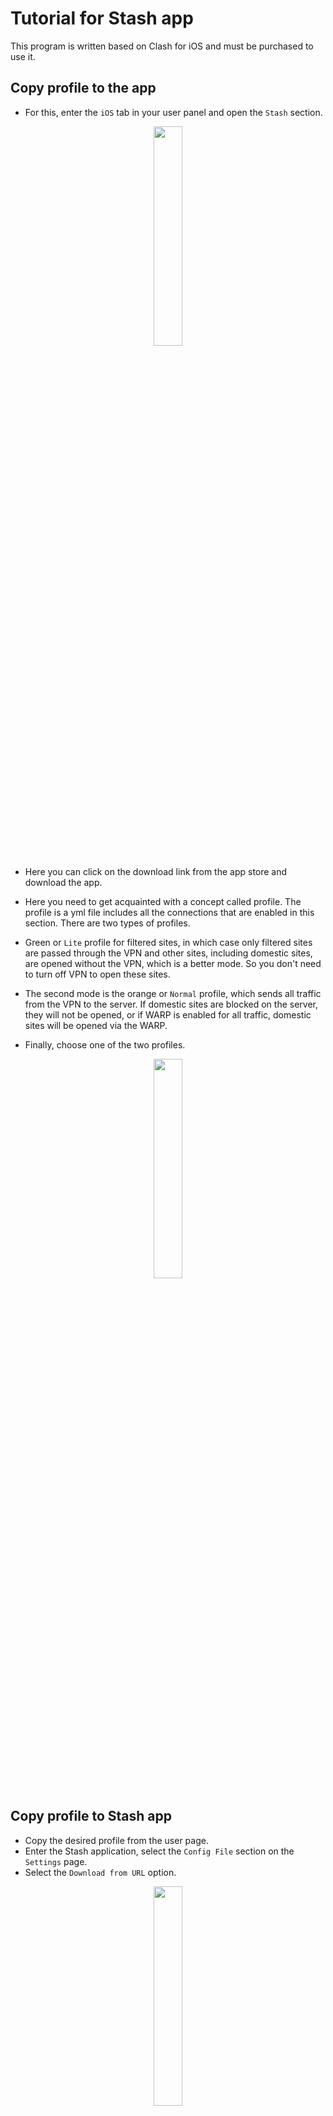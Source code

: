 

# Tutorial for Stash app
This program is written based on Clash for iOS and must be purchased to use it.

## Copy profile to the app
- For this, enter the `iOS` tab in your user panel and open the `Stash` section.

<div align=center markdown=1>
<img width=30% src="https://github.com/hiddify/hiddify-config/assets/125398461/51f5dfdc-102f-4057-8c0b-33b123d6108b" />
</div>



- Here you can click on the download link from the app store and download the app.

- Here you need to get acquainted with a concept called profile. The profile is a yml file includes all the connections that are enabled in this section. There are two types of profiles.
- Green or `Lite` profile for filtered sites, in which case only filtered sites are passed through the VPN and other sites, including domestic sites, are opened without the VPN, which is a better mode. So you don't need to turn off VPN to open these sites.

- The second mode is the orange or `Normal` profile, which sends all traffic from the VPN to the server. If domestic sites are blocked on the server, they will not be opened, or if WARP is enabled for all traffic, domestic sites will be opened via the WARP.
- Finally, choose one of the two profiles.

<div align=center markdown=1>
<img width=30% src="https://github.com/hiddify/hiddify-config/assets/125398461/8f93711d-27ec-473c-a1d9-928ee3656abd" />
</div>



## Copy profile to Stash app
- Copy the desired profile from the user page.
- Enter the Stash application, select the `Config File` section on the `Settings` page.
- Select the `Download from URL` option.

<div align=center markdown=1>
<img width=30% src="https://github.com/hiddify/hiddify-config/assets/125398461/ffbbd7a4-96aa-4331-9987-09f13f46edc8" />
</div>

- Enter the copied link and click `Download`. By doing this, the desired profile will be added to the program.

<div align=center markdown=1>
<img width=30% src="https://github.com/hiddify/hiddify-config/assets/125398461/84e1e1da-2d09-4b59-ac88-91412746e4ee" />
</div>


## Add profile via QR code
- Click on your desired profile from the user page until the QR code appears.
- Enter the Stash application, select the `Config File` section on the `Settings` page.
- Select `Download from QRcode` option.

<div align=center markdown=1>
<img width=30% src="https://github.com/hiddify/hiddify-config/assets/125398461/02ca1ecf-3552-4c8e-9a2f-625be8c8b7ac" />
</div>

- Scan the desired QR code to add the profile to the program.


## Policy menu
In this menu, the policies or the configs in the profiles imported to the program are restored and displayed.

<div align=center markdown=1>
<img width=30% src="https://github.com/hiddify/hiddify-config/assets/125398461/7fd169ea-18b4-4f7f-85b4-ee2073b8c25f" />
</div>


#### Proxy mode
In this case, a special proxy is used, and you can choose the proxy you want. This mode is used for `outbound` in `Global mode`, which is explained below.

#### Automatic mode
In this case, the app automatically connects to the best tested configuration, which is related to the `Rule mode` in `Outbound`.

#### Sequential mode
In this case, the software chooses from different configurations in order. That is, it periodically connects one of the configs. This mode causes asynchronous load distribution, but it is different from the load balance mode, which uses configs simultaneously. This is related to `Rule mode` in `Outbound`.

#### Auto mode
It is related to automatic config selection mode.

#### Load-Balance mode
In this case, it is possible to use several connections at the same time, which spreads the load on several connections and can be useful for times when the IP is dirty and individual connections do not work well. This is also related to `Rule mode` in `Outbound`.

#### Connection test
To do this, click on the lightning icon to test the connection.

<div align=center markdown=1>
<img width=30% src="https://github.com/hiddify/hiddify-config/assets/125398461/7bdb1519-7179-4c6e-a6e9-ee00c3bc06db" />
</div>

## Update imported profiles
For this, enter `Config File` from the `Settings` menu and hold your finger on one of the profiles. In the menu that appears, click `Update Now`.

<div align=center markdown=1>
<img width=30% src="https://github.com/hiddify/hiddify-config/assets/125398461/3ecb0ab1-40b9-40e5-8f93-5a37f9b0a1dd" />
</div>

## Automatic update for imported profiles
- For this, select `More Settings` option in `Settings`.

<div align=center markdown=1>
<img width=30% src="https://github.com/hiddify/hiddify-config/assets/125398461/ab8222a0-b24b-487b-bb62-4c5509d27806" />
</div>


- In the `CONFIG FILE` section of the `Update Interval` field, you can specify the time between automatic updates.
- By activating `Auto Update`, this feature is activated.
- Also, profiles are updated every time you open the Stash app.

## Select the mode in the Outbound section
On the `Home` page of the app and in the `Outbound` section, you can choose three modes.

<div align=center markdown=1>
<img width=30% src="https://github.com/hiddify/hiddify-config/assets/125398461/51b861c7-2e12-4541-a214-84311270cb8d" />
</div>



#### Rule mode

which uses the policies based on the roles in the profile, that is, if, for example, the Lite profile is in use, using this mode, traffic from domestic sites will not automatically pass through the VPN.

#### Global mode
It is a mode where the roles are no longer executed and you can select one of the configs in the `Policy` menu on the `Proxy mode` so that all the traffic of your phone connects via that config. This mode is useful when you want to use a specific config.

#### Direct mode
In this case, the traffic is not passed through the VPN, it is as if you have turned off the VPN.


## On Demand feature
To use, enter `On Demand` in `Settings`.

<div align=center markdown=1>
<img width=30% src="https://github.com/hiddify/hiddify-config/assets/125398461/0854f4f3-3628-41a3-a8b4-3a3a08474370" />
</div>


#### Always On

If you enable this option, your filter will always be active.


#### On Demand

If you enable this option, the filter breaker will be active only when the phone screen is not locked and will be turned off at other times.


## Troubleshooting connections

If you need to check more details of the connections, you can enter the `Network Diagnosis` section in the `Utilities` menu. Here, the log is displayed for all connections, which can be useful for troubleshooting. This section contains several subsections that are useful, including `Connectivity` and `Proxy`.

<div align=center markdown=1>
<img width=30% src="https://github.com/hiddify/hiddify-config/assets/125398461/3685baf2-5d0f-4305-a151-12bcc761ab23" />
</div>
